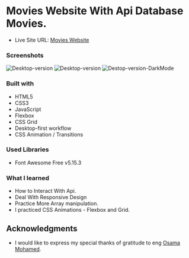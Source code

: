 # Movies Website With Api Database Movies.

- Live Site URL: [Movies Website](https://flavasava2022.github.io/movies-website/)

### Screenshots
![Desktop-version](https://github.com/flavasava2022/movies-website/blob/main/resources/screencapture-127-0-0-1-5500-index-html-2023-07-10-02_14_54.png)
![Desktop-version](https://github.com/flavasava2022/movies-website/blob/main/resources/Untitled.png)
![Destop-version-DarkMode](https://github.com/flavasava2022/movies-website/blob/main/resources/screencapture-127-0-0-1-5500-index-html-2023-07-10-02_37_17.png)




### Built with

- HTML5
- CSS3
- JavaScript
- Flexbox
- CSS Grid
- Desktop-first workflow
- CSS Animation / Transitions

### Used Libraries

- Font Awesome Free v5.15.3

### What I learned

- How to Interact With Api.
- Deal With Responsive Design
- Practice More Array manipulation.
- I practiced CSS Animations - Flexbox and Grid.


## Acknowledgments
- I would like to express my special thanks of gratitude to eng [Osama Mohamed](https://github.com/OsamaElzero).

